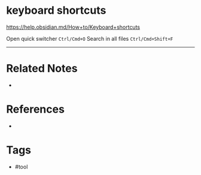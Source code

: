 # keyboard shortcuts
https://help.obsidian.md/How+to/Keyboard+shortcuts
 
 Open quick switcher `Ctrl/Cmd+O`
 Search in all files `Ctrl/Cmd+Shift+F`

---
# Related Notes
- 

# References
- 

# Tags
- #tool 